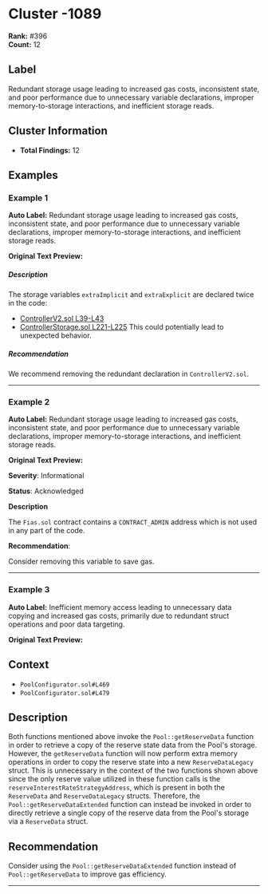 # Cluster -1089

**Rank:** #396  
**Count:** 12  

## Label
Redundant storage usage leading to increased gas costs, inconsistent state, and poor performance due to unnecessary variable declarations, improper memory-to-storage interactions, and inefficient storage reads.

## Cluster Information
- **Total Findings:** 12

## Examples

### Example 1

**Auto Label:** Redundant storage usage leading to increased gas costs, inconsistent state, and poor performance due to unnecessary variable declarations, improper memory-to-storage interactions, and inefficient storage reads.  

**Original Text Preview:**

##### Description
The storage variables `extraImplicit` and `extraExplicit` are declared twice in the code:
- [ControllerV2.sol L39-L43](https://github.com/dforce-network/LendingContracts/blob/6f3a7b6946d8226b38e7f0d67a50e68a28fe5165/contracts/ControllerV2.sol#L39-L43)
- [ControllerStorage.sol L221-L225](https://github.com/dforce-network/LendingContracts/blob/6f3a7b6946d8226b38e7f0d67a50e68a28fe5165/contracts/ControllerStorage.sol#L221-L225)
This could potentially lead to unexpected behavior.
##### Recommendation
We recommend removing the redundant declaration in `ControllerV2.sol`.

---
### Example 2

**Auto Label:** Redundant storage usage leading to increased gas costs, inconsistent state, and poor performance due to unnecessary variable declarations, improper memory-to-storage interactions, and inefficient storage reads.  

**Original Text Preview:**

**Severity**: Informational	

**Status**: Acknowledged

**Description**

The `Fias.sol` contract contains a `CONTRACT_ADMIN` address which is not used in any part of the code.

**Recommendation**:

Consider removing this variable to save gas.

---
### Example 3

**Auto Label:** Inefficient memory access leading to unnecessary data copying and increased gas costs, primarily due to redundant struct operations and poor data targeting.  

**Original Text Preview:**

## Context
- `PoolConfigurator.sol#L469`
- `PoolConfigurator.sol#L479`

## Description
Both functions mentioned above invoke the `Pool::getReserveData` function in order to retrieve a copy of the reserve state data from the Pool's storage. However, the `getReserveData` function will now perform extra memory operations in order to copy the reserve state into a new `ReserveDataLegacy` struct. This is unnecessary in the context of the two functions shown above since the only reserve value utilized in these function calls is the `reserveInterestRateStrategyAddress`, which is present in both the `ReserveData` and `ReserveDataLegacy` structs. Therefore, the `Pool::getReserveDataExtended` function can instead be invoked in order to directly retrieve a single copy of the reserve data from the Pool's storage via a `ReserveData` struct.

## Recommendation
Consider using the `Pool::getReserveDataExtended` function instead of `Pool::getReserveData` to improve gas efficiency.

---
